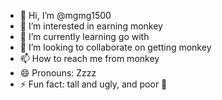 - 👋 Hi, I’m @mgmg1500
- 👀 I’m interested in earning monkey
- 🌱 I’m currently learning go with 
- 💞️ I’m looking to collaborate on getting monkey
- 📫 How to reach me from monkey
- 😄 Pronouns: Zzzz
- ⚡ Fun fact: tall and ugly, and poor 🤒

<!---
mgmg1500/mgmg1500 is a ✨ special ✨ repository because its `README.md` (this file) appears on your GitHub profile.
You can click the Preview link to take a look at your changes.
--->
